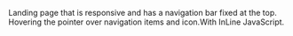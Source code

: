 Landing page that is responsive and has a navigation bar fixed at the top. Hovering the pointer over navigation items and icon.With InLine JavaScript.
